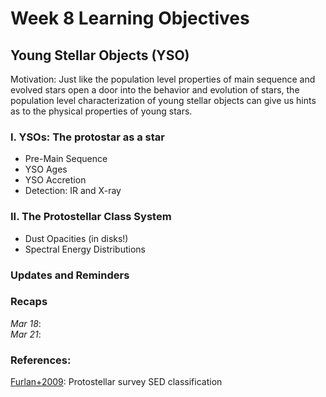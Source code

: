 
# Week 8 Learning Objectives
## Young Stellar Objects (YSO)
Motivation: Just like the population level properties of main sequence and evolved stars open a door into the behavior and evolution of stars, the population level characterization of young stellar objects can give us hints as to the physical properties of young stars. 

### I. YSOs: The protostar as a star
  + Pre-Main Sequence
  + YSO Ages
  + YSO Accretion
  + Detection: IR and X-ray

### II. The Protostellar Class System
  + Dust Opacities (in disks!)
  + Spectral Energy Distributions
    
### Updates and Reminders

### Recaps
*Mar 18*:   
*Mar 21*:  

### References:
[Furlan+2009](https://ui.adsabs.harvard.edu/abs/2016ApJS..224....5F/abstract): Protostellar survey SED classification
